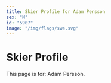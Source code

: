 ```yaml
---
title: Skier Profile for Adam Persson
sex: "M"
id: "5907"
image: "/img/flags/swe.svg" 
---
```


# Skier Profile

This page is for: Adam Persson.
    